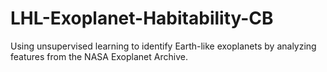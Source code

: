 # LHL-Exoplanet-Habitability-CB
Using unsupervised learning to identify Earth-like exoplanets by analyzing features from the NASA Exoplanet Archive.
